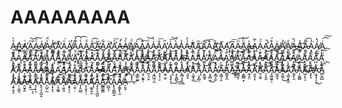 # AAAAAAAAA

A̴̖͚̭̟ͤ̀A͕̬͍̓͟҉͉Ą͖̜͍̭͗̕A̘͇͓͔ͫ̕͝Ä̷̲̯̗̩́͠Ḁ̸̸̬͎͚̍À̷̼̟̖͉̈́A̛̳̻̬̘ͤ͜A̧͍̲̠͕͊̕A̹͏̣̩̞ͦ͘A̸̪̤̤̘ͮ̕A̤͉̤͌́͡ͅÀ̤͍̘̜ͬ͡A̧̨͎͉̬̝ͩA̖̣̟͓ͯ͢͡A̴̻̗͕̥̅̕A̻̗̫̹͋͢͟Ä̛̘̬̺͈̕A̛̺̬̪̘ͤ͞A̶̗̹̝̳ͭ̕À̸͚̙̫̬̉Ą̸̤̖̺ͩͅA̧͕͉̫̤͗͡Ā̧̭̰̤̙͞A̡͙͈̱͙ͩ͝A̴͕̗̭̱̍̀A̼̜̖̰̐͟͞Ą̱͔͇̳̋̕A̖͉͚̬͑͞͝À̷̮͎͍͍́A̢̡̟͙̯̾ͅÁ̵̝̫̭͕̓A̢̲̦̟ͨ͏̳A͉͏̯̯̻ͫ͟Ā̛̰̞͕͡ͅẠ͏̯͉̲̊͞Ȁ̸̬͖͙͈͝Å̢̤͕̠̦͘A̹҉͎̜̦́͟A͕̬̟̤͆͟͞A̴͙͎͕̹ͫ͡A̖̗̬ͪ͝͏̬A̶͙̻̣̱͐͢Ą̦̮͙̰̀̃A̠͏̫̦̠̈́͟A̧̛̩̹͈͇̚A̡̬͉̝̭͒́Ä̷̸͚̹̥ͅẢ̸̛͖̼̗̼A̸̢̺̣͙̱ͤÁ̶̼̝̠̠̏A̬͙͈͇͗͘͝A̵̯͍̹̬͌͡A͙̯̯̓͘͏̣Ạ̸̼̪͓́̽A̙̤̠̫ͥ͡͠A̴̢͍̝̮̭̾Ą͈̳̗̼̀͞Ä̴̛͍̠̘́ͅA͙͚̝̗ͪ͢͞A͍̳̰͓̒̕͝Ǎ̸̡͇̯͎͇A̢̧̮͖͚͕̓Ą̧̭͎͕̳͌Å͚͖͉̬͘͜A̸̧͎͙̘̞̿Á̙̹̬̱̒̕A̙҉͈̠͉͋͝Ạ̰̱͖͛̕͜Ạ̶̭̗͔ͩ͠A̛̰̠̟͔̓͝A̯̳̠̣̅͜͜A̧̢̲̮̰͎̒A̷̙̫̫͔̒́A̵̹̬̗̟ͬ͡A͔̹̙͓ͬ̕͞A̛͉͓͕̫͂͢À̛͉̬̰͔̿A̜̳͈̬ͯ͡͝Å̸̻̣̥҉͍Ă̴̳̜̘͠ͅA̻̯͖ͮ͘͢ͅǍ̛̮̬ͅ͏̳Ą̛̞̥̫̟̂A̷͕̫̥̱͊͞Á͔̻͔͍̌͜A̶̯̩͎ͨ͜ͅÄ̧͉̘͚͖̀Ȧ͔̜̯͖́͘A̜̰̺̦ͬ́͝A̲̤͕̖͑́̕A̸̡̪̖̼ͥͅA̷̫͎̠̟ͪ͝Ạ̴̤͈̱̒̀Ă̡̩̙̲̤͞Á̸̳͖̤̞͞Ã̫̪͖͈̕͠A̵̳̬͉̿͝ͅÀ̖̘̪̾͠ͅĄ͍̩̣̀̂ͅA͙͏̵̘͚̻̓À̛̞̯̫̙͝A̳͚̪̦ͬ͠͡A̳̪͙̟̚͟͡A̡̭̬̬̟̅͢A̶̛̜̦̯ͣͅA̸̩͉̺͔ͪ͡A̼̙͖̰ͥ́͠Å̢̮͖̭̟͢A͈̟̲͛͜͟ͅÂ̪̣͎̣͘͢A͓̞͉̤̾͠͡A̧̗̘̖̲͂̕Ȧ̡͕̼̮̙͜Ȃ̶̦͚̞̫͢A̢̲͙̰͎ͦ́Ä̴̢͇̯̤̫Á̸͎̠͖̹͞Á͚̹͈̠̎́À̡̧̜͙͇̙Ą̛͕̲̲̬ͦĄ̹̻̥̖̊͠A͖̭̯̱̚͢͜A̴̜͍̫̐͏̜A̤̼̱͉͛͘͢A̞̫̠̯ͥ̀͢A̡̱͎̻͈̒͟Ä̶͈̟̹̤̀A͙͏̻̩̰̿͡A̦̖̼͍ͪ̕͡A̬͇͚͕ͤ͢͝A̸̧̩̠͔͈͊A͎҉̛͇̣͓̇Ą͓͓̖͋͜ͅA̧͇̱̰̱̔͡A̧̹̬͍̜̎͠Á͍͉̤̭̀͘A̧̪͖̠̼͊̀Ȃ̷̟̞̹͔͞A̴̫̥̫͛̀ͅĄ̝̞̙͎̄͢À͕̖͍̻͜͢A̷̢̻̞͕̰̾A̛͉͈̝ͨ́ͅÅ̗͚͙̲͟͝Ą͕̗̻̣͒͘À͙̼̲̥ͤ͜Ả͔̘̻̮͜͡Ả̴̞̳͕̫̕Ä̵̹͇͎̯͘A̳̱͓̼ͬ́̕A̠҉̴͇̥̤̀Ă̴̳̲̮̜͝A̶͔͇̻͙̒͝À̼̖̭̤ͬ͢Ḁ̛̬̩̏͘ͅA̷̛̱̣̼̯ͣÂ̛̹̗̭̱͠A̡͚͚̠̠ͪ͢A̺̰̖̠̓͝͡A̱̫̲̹̅̀͜A̧͖͙͓̼ͤ͢A̵̱͈̙̯͌͠A̩̮̫̻ͣ͘͝A̛̺̦̥͔̓͘A̵̖̟͉ͦ҉̣Ä̧̞̞͕̮͜A̻̮̪̲̅͞͡A̧̛̱̣̭̝̾A̦͏̵͔͖̘ͣÁ̷̯̮̞͈ͥA̘͍̒͢ͅ͏̠A̴̛̘̹̙͔͗A̢̨͔̝̺͙ͯA̖͏̺̜̫͋͡Å̸̩̟̞̖͘A̹̞͚̱̎͡͝A̷̸̩̤͍͈ͥȂ͙̭͎͘͡ͅA̹̱̠̣̔́͠A̵̡̝̤͇ͩͅḀ̧̞̦̣́̅Ą̛͚̖̬̫̈́Ǎ̡̧̠̘̪͈A̳͇̰̳ͤ͜͝Ã̰̲͉̦̕͝A̢̨̗̻̲̭̋A̸̧͚̟̖̮͋A̶̠͈̘ͯ͡ͅ
